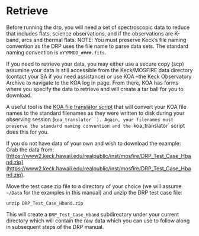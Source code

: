 # Retrieve

Before running the drp, you will need a set of spectroscopic data to reduce that includes flats, science observations, and if the observations are K-band, arcs and thermal flats. NOTE: You must preserve Keck’s file naming convention as the DRP uses the file name to parse data sets. The standard naming convention is `mYYMMDD_####.fits`. 

If you need to retrieve your data, you may either use a secure copy (scp) assumine your data is still accessible from the Keck/MOSFIRE data directory (contact your SA if you need assistance) or use KOA –the Keck Observatory Archive to navigate to the KOA log in page. From there, KOA has forms where you specify the data to retrieve and will create a tar ball for you to download.

A useful tool is the [KOA file translator script](https://www2.keck.hawaii.edu/koa/public/koa_translator) that will convert your KOA file names to the standard filenames as they were written to disk during your observing session (`koa_translator``). Again, your filenames must preserve the standard naming convention and the `koa_translator` script does this for you.

If you do not have data of your own and wish to download the example:
Grab the data from: [https://www2.keck.hawaii.edu/realpublic/inst/mosfire/DRP_Test_Case_Hband.zip](https://www2.keck.hawaii.edu/realpublic/inst/mosfire/DRP_Test_Case_Hband.zip).

Move the test case zip file to a directory of your choice (we will assume `~/Data` for the examples in this manual) and unzip the DRP test case file:

    unzip DRP_Test_Case_Hband.zip

This will create a `DRP_Test_Case_Hband` subdirectory under your current directory which will contain the raw data which you can use to follow along in subsequent steps of the DRP manual.

